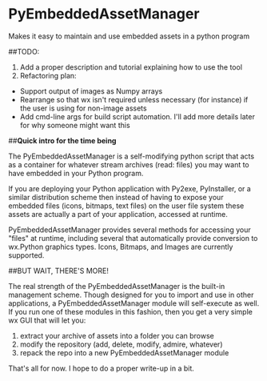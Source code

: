 # PyEmbeddedAssetManager
Makes it easy to maintain and use embedded assets in a python program

##TODO: 

1. Add a proper description and tutorial explaining how to use the tool
2. Refactoring plan:
  * Support output of images as Numpy arrays
  * Rearrange so that wx isn't required unless necessary (for instance)
    if the user is using for non-image assets
  * Add cmd-line args for build script automation.  I'll add more details
    later for why someone might want this

##**Quick intro for the time being**

The PyEmbeddedAssetManager is a self-modifying python script that acts
as a container for whatever stream archives (read: files) you may want to
have embedded in your Python program.  

If you are deploying your Python application with Py2exe, PyInstaller, or
a similar distribution scheme then instead of having to expose your embedded
files (icons, bitmaps, text files) on the user file system these assets are
actually a part of your application, accessed at runtime.

PyEmbeddedAssetManager provides several methods for accessing your "files"
at runtime, including several that automatically provide conversion to
wx.Python graphics types.  Icons, Bitmaps, and Images are currently supported.

##BUT WAIT, THERE'S MORE!

The real strength of the PyEmbeddedAssetManager is the built-in management 
scheme.  Though designed for you to import and use in other applications,
a PyEmbeddedAssetManager module will self-execute as well.  If you run one
of these modules in this fashion, then you get a very simple wx GUI that will
let you:

1) extract your archive of assets into a folder you can browse
2) modify the repository (add, delete, modify, admire, whatever)
3) repack the repo into a new PyEmbeddedAssetManager module

That's all for now.  I hope to do a proper write-up in a bit.


